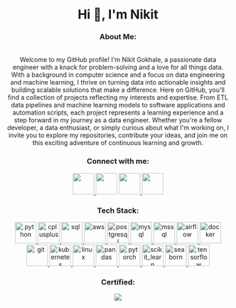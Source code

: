 <h1 align="center">Hi 👋, I'm Nikit</h1>

<h3 align="center">About Me: </h3>
<p>
<div align="center">
<br>  Welcome to my GitHub profile! I'm Nikit Gokhale, a passionate data engineer with a knack for problem-solving and a love for all things data. With a background in computer science and a focus on data engineering and machine learning, I thrive on turning data into actionable insights and building scalable solutions that make a difference.
Here on GitHub, you'll find a collection of projects reflecting my interests and expertise. From ETL data pipelines and machine learning models to software applications and automation scripts, each project represents a learning experience and a step forward in my journey as a data engineer.
Whether you're a fellow developer, a data enthusiast, or simply curious about what I'm working on, I invite you to explore my repositories, contribute your ideas, and join me on this exciting adventure of continuous learning and growth.
</div>
</p>

<h3 align="center">Connect with me:</h3>
<div align="center">
<a href="https://linkedin.com/in/nikit-gokhale-31360" target="blank">
<img src="https://img.shields.io/badge/LinkedIn-0077B5?style=for-the-badge&logo=linkedin&logoColor=white" style="height: 3rem" />
</a>

<a href="mailto:gokhale.nikit@gmail.com" target="blank">
<img src="https://cdn.icon-icons.com/icons2/2699/PNG/512/gmail_logo_icon_169102.png" style="height: 3rem" /></a>

<a href="https://www.hackerrank.com/gokhale_nikit" target="blank">
<img src="https://cdn.icon-icons.com/icons2/2530/PNG/512/hackerrank_button_icon_151894.png" style="height: 3rem" />
</a>

<a href="https://www.leetcode.com/nikit_goku" target="blank">
<img src="https://cdn.icon-icons.com/icons2/2530/PNG/512/leetcode_button_icon_151892.png" style="height: 3rem" /></a>

</div>

<h3 align="center">Tech Stack:</h3>
<p align="center"> 
<a href="https://www.python.org/" target="_blank"> <img src="https://cdn.icon-icons.com/icons2/1508/PNG/512/python_104451.png" alt="python" style="height: 3rem"/> </a>
<a href="https://isocpp.org/" target="_blank"> <img src="https://raw.githubusercontent.com/isocpp/logos/master/cpp_logo.png" alt="cplusplus" style="height: 3rem"/> </a>
<a href="https://tr.wikipedia.org/wiki/SQL" target="_blank"> <img src="https://cdn.icon-icons.com/icons2/273/PNG/256/icon_sql_256_30046.png" alt="sql"  style="height: 3rem"/> </a>
<a href="https://aws.amazon.com/" target="_blank"> <img src="https://img.icons8.com/color/512/amazon-web-services.png" alt="aws"  style="height: 3rem"/> </a>
<a href="https://www.postgresql.org/" target="_blank"> <img src="https://img.icons8.com/color/512/postgreesql.png" alt="postgresql"  style="height: 3rem"/> </a>
<a href="https://www.mysql.com/" target="_blank"> <img src="https://img.icons8.com/color/512/mysql-logo.png" alt="mysql"  style="height: 3rem"/> </a>
<a href="https://www.microsoft.com/en-us/sql-server" target="_blank"> <img src="https://www.svgrepo.com/show/303229/microsoft-sql-server-logo.svg" alt="mssql" style="height: 3rem"/> </a> 
<a href="https://airflow.apache.org/" target="_blank"> <img src="https://www.svgrepo.com/show/353380/airflow.svg" alt="airflow"  style="height: 3rem"/> </a>
<a href="https://www.docker.com/" target="_blank"> <img src="https://img.icons8.com/color/512/docker.png" alt="docker"  style="height: 3rem"/> </a>
<a href="https://git-scm.com/" target="_blank" rel="noreferrer"> <img src="https://www.vectorlogo.zone/logos/git-scm/git-scm-icon.svg" alt="git" style="height: 3rem"/> </a> 
<a href="https://kubernetes.io/" target="_blank"> <img src="https://upload.wikimedia.org/wikipedia/labs/b/ba/Kubernetes-icon-color.svg" alt="kubernetes"  style="height: 3rem"/> </a>
<a href="https://www.linux.org/" target="_blank"> <img src="https://cdn.icon-icons.com/icons2/46/PNG/128/linux_penguin_animal_9362.png" alt="linux" style="height: 3rem"/> </a>
<a href="https://pandas.pydata.org/" target="_blank"> <img src="https://cdn.icon-icons.com/icons2/3914/PNG/512/pandas_logo_icon_248897.png" alt="pandas" style="height: 3rem"/> </a> 
<a href="https://pytorch.org/" target="_blank"> <img src="https://cdn.icon-icons.com/icons2/2699/PNG/512/pytorch_logo_icon_169823.png" alt="pytorch" style="height: 3rem"/> </a> 
<a href="https://scikit-learn.org/" target="_blank" rel="noreferrer"> <img src="https://upload.wikimedia.org/wikipedia/commons/0/05/Scikit_learn_logo_small.svg" alt="scikit_learn" style="height: 3rem"/> </a>
<a href="https://seaborn.pydata.org/" target="_blank" rel="noreferrer"> <img src="https://seaborn.pydata.org/_images/logo-mark-lightbg.svg" alt="seaborn" style="height: 3rem"/> </a> 
<a href="https://www.tensorflow.org" target="_blank" rel="noreferrer"> <img src="https://cdn.icon-icons.com/icons2/2699/PNG/512/tensorflow_logo_icon_168671.png" alt="tensorflow" style="height: 3rem"/> </a> 
</p>

<h3 align="center">Certified:</h3>
<p align="center">
<a href="https://aws.amazon.com/verification" target="_blank"> 
<img src="https://images.credly.com/size/340x340/images/778bde6c-ad1c-4312-ac33-2fa40d50a147/image.png"/> </a> 
</p>
